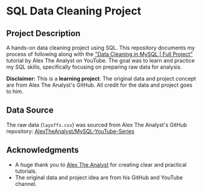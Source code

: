 # SQL Data Cleaning Project

## Project Description
A hands-on data cleaning project using SQL. This repository documents my process of following along with the ["Data Cleaning in MySQL | Full Project"](https://youtu.be/4UltKCnnnTA?feature=shared) tutorial by Alex The Analyst on YouTube. The goal was to learn and practice my SQL skills, specifically focusing on preparing raw data for analysis.

**Disclaimer:** This is a **learning project**. The original data and project concept are from Alex The Analyst's GitHub. All credit for the data and project goes to him.

## Data Source
The raw data (`layoffs.csv`) was sourced from Alex The Analyst's GitHub repository:
[AlexTheAnalyst/MySQL-YouTube-Series](https://github.com/AlexTheAnalyst/MySQL-YouTube-Series/blob/main/layoffs.csv)


## Acknowledgments
- A huge thank you to [Alex The Analyst](https://www.youtube.com/@AlexTheAnalyst) for creating clear and practical tutorials.
- The original data and project idea are from his GitHub and YouTube channel.
